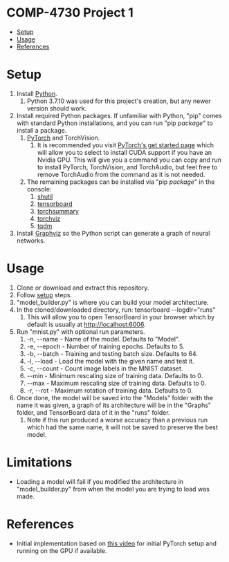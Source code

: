 # COMP-4730 Project 1

- [Setup](#setup "Setup")
- [Usage](#usage "Usage")
- [References](#references "References")

# Setup

1. Install [Python](https://www.python.org "Python").
   1. Python 3.7.10 was used for this project's creation, but any newer version should work.
2. Install required Python packages. If unfamiliar with Python, "pip" comes with standard Python installations, and you can run "pip *package*" to install a package.
   1. [PyTorch](https://pytorch.org "PyTorch") and TorchVision.
      1. It is recommended you visit [PyTorch's get started page](https://pytorch.org/get-started/locally "PyTorch Get Started") which will allow you to select to install CUDA support if you have an Nvidia GPU. This will give you a command you can copy and run to install PyTorch, TorchVision, and TorchAudio, but feel free to remove TorchAudio from the command as it is not needed.
   2. The remaining packages can be installed via "pip *package*" in the console:
      1. [shutil](https://docs.python.org/3/library/shutil.html "shutil")
      2. [tensorboard](https://pypi.org/project/tensorboard "tensorboard")
      3. [torchsummary](https://pypi.org/project/torchsummary, "torchsummary")
      4. [torchviz](https://pypi.org/project/torchviz, "torchviz")
      5. [tqdm](https://github.com/tqdm/tqdm, "tqdm")
3. Install [Graphviz](https://graphviz.org, "Graphviz") so the Python script can generate a graph of neural networks.

# Usage

1. Clone or download and extract this repository.
2. Follow [setup](#setup "Setup") steps.
3. "model_builder.py" is where you can build your model architecture.
4. In the cloned/downloaded directory, run: tensorboard --logdir="runs"
   1. This will allow you to open TensorBoard in your browser which by default is usually at [http://localhost:6006](http://localhost:6006 "Tensorboard").
5. Run "mnist.py" with optional run parameters.
   1. -n, --name - Name of the model. Defaults to "Model".
   2. -e, --epoch - Number of training epochs. Defaults to 5.
   3. -b, --batch - Training and testing batch size. Defaults to 64.
   4. -l, --load - Load the model with the given name and test it.
   5. -c, --count - Count image labels in the MNIST dataset.
   6. --min - Minimum rescaling size of training data. Defaults to 0.
   7. --max - Maximum rescaling size of training data. Defaults to 0.
   8. -r, --rot - Maximum rotation of training data. Defaults to 0.
6. Once done, the model will be saved into the "Models" folder with the name it was given, a graph of its architecture will be in the "Graphs" folder, and TensorBoard data of it in the "runs" folder.
   1. Note if this run produced a worse accuracy than a previous run which had the same name, it will not be saved to preserve the best model.

# Limitations

- Loading a model will fail if you modified the architecture in "model_builder.py" from when the model you are trying to load was made.

# References

- Initial implementation based on [this video](https://www.youtube.com/watch?v=9Bxf9voEbMg "YouTube Video") for initial PyTorch setup and running on the GPU if available.